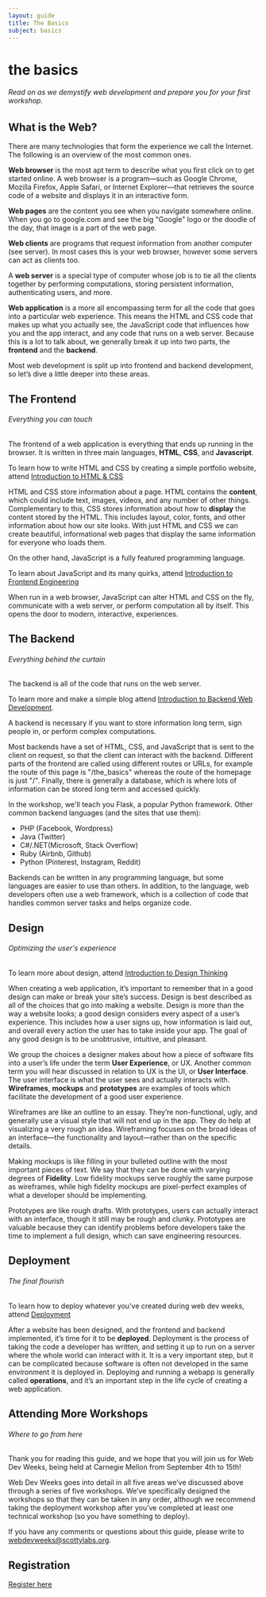 ```yaml
---
layout: guide
title: The Basics
subject: basics
---
```


# the basics

###### Read on as we demystify web development and prepare you for your first workshop.

## What is the Web?
There are many technologies that form the experience we call the Internet. The following is an overview of the most common ones.

__Web browser__ is the most apt term to describe what you first click on to get started online. A web browser is a program—such as Google Chrome, Mozilla Firefox, Apple Safari, or Internet Explorer—that retrieves the source code of a website and displays it in an interactive form.

__Web pages__ are the content you see when you navigate somewhere online. When you go to google.com and see the big "Google" logo or the doodle of the day, that image is a part of the web page.

__Web clients__ are programs that request information from another computer (see server). In most cases this is your web browser, however some servers can act as clients too.

A __web server__ is a special type of computer whose job is to tie all the clients together by performing computations, storing persistent information, authenticating users, and more.

__Web application__ is a more all encompassing term for all the code that goes into a particular web experience. This means the HTML and CSS code that makes up what you actually see, the JavaScript code that influences how you and the app interact, and any code that runs on a web server. Because this is a lot to talk about, we generally break it up into two parts, the __frontend__ and the __backend__.

Most web development is split up into frontend and backend development, so let’s dive a little deeper into these areas.

## The Frontend

###### Everything you can touch

The frontend of a web application is everything that ends up running in the browser. It is written in three main languages, __HTML__, __CSS__, and __Javascript__.

<span class="aside">To learn how to write HTML and CSS by creating a simple portfolio website, attend <a href="{{ site.baseurl }}/html/">Introduction to HTML & CSS</a></span>

HTML and CSS store information about a page. HTML contains the __content__, which could include text, images, videos, and any number of other things. Complementary to this, CSS stores information about how to __display__ the content stored by the HTML. This includes layout, color, fonts, and other information about how our site looks. With just HTML and CSS we can create beautiful, informational web pages that display the same information for everyone who loads them.

On the other hand, JavaScript is a fully featured programming language.

<span class="aside">To learn about JavaScript and its many quirks, attend <a href="{{ site.baseurl }}/frontend/">Introduction to Frontend Engineering</a></span>

When run in a web browser, JavaScript can alter HTML and CSS on the fly, communicate with a web server, or perform computation all by itself. This opens the door to modern, interactive, experiences.

## The Backend

###### Everything behind the curtain
The backend is all of the code that runs on the web server.

<span class="aside">To learn more and make a simple blog attend <a href="{{ site.baseurl }}/backend/">Introduction to Backend Web Development</a>.</span>

A backend is necessary if you want to store information long term, sign people in, or perform complex computations.

Most backends have a set of HTML, CSS, and JavaScript that is sent to the client on request, so that the client can interact with the backend. Different parts of the frontend are called using different routes or URLs, for example the route of this page is "/the_basics" whereas the route of the homepage is just "/". Finally, there is generally a database, which is where lots of information can be stored long term and accessed quickly.

<div class="aside">In the workshop, we'll teach you Flask, a popular Python framework. Other common backend languages (and the sites that use them):
    <ul>
    <li>PHP (Facebook, Wordpress)</li>
    <li>Java (Twitter)</li>
    <li>C#/.NET(Microsoft, Stack Overflow)</li>
    <li>Ruby (Airbnb, Github)</li>
    <li>Python (Pinterest,  Instagram, Reddit)</li>
    </ul>
</div>

Backends can be written in any programming language, but some languages are easier to use than others. In addition, to the language, web developers often use a web framework, which is a collection of code that handles common server tasks and helps organize code.

## Design

###### Optimizing the user's experience
<span class="aside">To learn more about design, attend <a href="{{ site.baseurl }}/design/">Introduction to Design Thinking</a></span>

When creating a web application, it’s important to remember that in a good design can make or break your site’s success. Design is best described as all of the choices that go into making a website. Design is more than the way a website looks; a good design considers every aspect of a user’s experience. This includes how a user signs up, how information is laid out, and overall every action the user has to take inside your app. The goal of any good design is to be unobtrusive, intuitive, and pleasant.

We group the choices a designer makes about how a piece of software fits into a user’s life under the term __User Experience__, or UX. Another common term you will hear discussed in relation to UX is the UI, or __User Interface__. The user interface is what the user sees and actually interacts with. __Wireframes__, __mockups__ and __prototypes__ are examples of tools which facilitate the development of a good user experience.

Wireframes are like an outline to an essay. They’re non-functional, ugly, and generally use a visual style that will not end up in the app. They do help at visualizing a very rough an idea. Wireframing focuses on the broad ideas of an interface—the functionality and layout—rather than on the specific details.

Making mockups is like filling in your bulleted outline with the most important pieces of text. We say that they can be done with varying degrees of __Fidelity__. Low fidelity mockups serve roughly the same purpose as wireframes, while high fidelity mockups are pixel-perfect examples of what a developer should be implementing.

Prototypes are like rough drafts. With prototypes, users can actually interact with an interface, though it still may be rough and clunky. Prototypes are valuable because they can identify problems before developers take the time to implement a full design, which can save engineering resources.

## Deployment

###### The final flourish
<span class="aside">To learn how to deploy whatever you've created during web dev weeks, attend <a href="{{ site.baseurl }}/deployment/">Deployment</a></span>

After a website has been designed, and the frontend and backend implemented, it’s time for it to be __deployed__. Deployment is the process of taking the code a developer has written, and setting it up to run on a server where the whole world can interact with it. It is a very important step, but it can be complicated because software is often not developed in the same environment it is deployed in. Deploying and running a webapp is generally called __operations__, and it’s an important step in the life cycle of creating a web application.

## Attending More Workshops

###### Where to go from here
Thank you for reading this guide, and we hope that you will join us for Web Dev Weeks, being held at Carnegie Mellon from September 4th to 15th!

Web Dev Weeks goes into detail in all five areas we’ve discussed above through a series of five workshops. We’ve specifically designed the workshops so that they can be taken in any order, although we recommend taking the deployment workshop after you’ve completed at least one technical workshop (so you have something to deploy).

If you have any comments or questions about this guide, please write to webdevweeks@scottylabs.org.

## Registration
[Register here](https://docs.google.com/forms/d/1uuDuLjw7tiJVhwGSLuCla-rRwrCyIZorBuQsjKvvZXQ/viewform)
